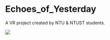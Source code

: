 # Echoes_of_Yesterday
A VR project created by NTU &amp; NTUST students.

[![](https://markdown-videos-api.jorgenkh.no/youtube/c378FMkuM7Q)](https://www.youtube.com/watch?v=c378FMkuM7Q)
